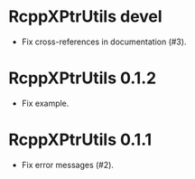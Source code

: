 # RcppXPtrUtils devel

- Fix cross-references in documentation (#3).

# RcppXPtrUtils 0.1.2

- Fix example.

# RcppXPtrUtils 0.1.1

- Fix error messages (#2).
